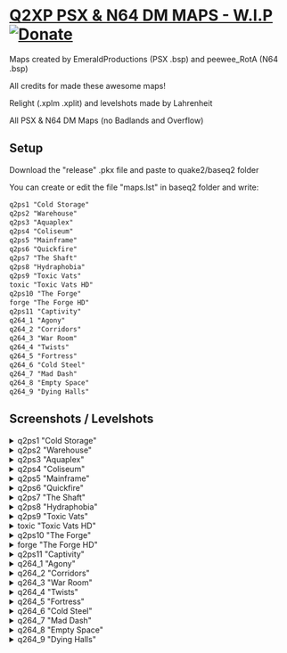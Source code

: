 # [Q2XP PSX & N64 DM MAPS - W.I.P](https://github.com/Lahrenheit/Q2XP-PSX-N64-DM-Maps) [![Donate](https://tinyurl.com/2fjj49ru)](http://tinyurl.com/lahrenheit)

Maps created by EmeraldProductions (PSX .bsp) and peewee_RotA (N64 .bsp)

All credits for made these awesome maps!

Relight (.xplm .xplit) and levelshots made by Lahrenheit

All PSX & N64 DM Maps (no Badlands and Overflow)



## Setup

Download the "release" .pkx file and paste to quake2/baseq2 folder

You can create or edit the file "maps.lst" in baseq2 folder and write:
```
q2ps1 "Cold Storage"
q2ps2 "Warehouse"
q2ps3 "Aquaplex"
q2ps4 "Coliseum"
q2ps5 "Mainframe"
q2ps6 "Quickfire"
q2ps7 "The Shaft"
q2ps8 "Hydraphobia"
q2ps9 "Toxic Vats"
toxic "Toxic Vats HD"
q2ps10 "The Forge"
forge "The Forge HD"
q2ps11 "Captivity"
q264_1 "Agony"
q264_2 "Corridors"
q264_3 "War Room"
q264_4 "Twists"
q264_5 "Fortress"
q264_6 "Cold Steel"
q264_7 "Mad Dash"
q264_8 "Empty Space"
q264_9 "Dying Halls"
```

## Screenshots / Levelshots

<details><summary>q2ps1 "Cold Storage"</summary>
<p>
  
![Screenshot 1](https://github.com/Lahrenheit/Q2XP-PSX-DM-Maps/blob/main/levelshots/q2ps1.jpg)
</p>
</details>

<details><summary>q2ps2 "Warehouse"</summary>
<p>
  
![Screenshot 2](https://github.com/Lahrenheit/Q2XP-PSX-DM-Maps/blob/main/levelshots/q2ps2.jpg)
</p>
</details>

<details><summary>q2ps3 "Aquaplex"</summary>
<p>
  
![Screenshot 3](https://github.com/Lahrenheit/Q2XP-PSX-DM-Maps/blob/main/levelshots/q2ps3.jpg)
</p>
</details>

<details><summary>q2ps4 "Coliseum"</summary>
<p>
  
![Screenshot 4](https://github.com/Lahrenheit/Q2XP-PSX-DM-Maps/blob/main/levelshots/q2ps4.jpg)
</p>
</details>

<details><summary>q2ps5 "Mainframe"</summary>
<p>
  
![Screenshot 5](https://github.com/Lahrenheit/Q2XP-PSX-DM-Maps/blob/main/levelshots/q2ps5.jpg)
</p>
</details>

<details><summary>q2ps6 "Quickfire"</summary>
<p>
  
![Screenshot 6](https://github.com/Lahrenheit/Q2XP-PSX-DM-Maps/blob/main/levelshots/q2ps6.jpg)
</p>
</details>

<details><summary>q2ps7 "The Shaft"</summary>
<p>
  
![Screenshot 7](https://github.com/Lahrenheit/Q2XP-PSX-DM-Maps/blob/main/levelshots/q2ps7.jpg)
</p>
</details>

<details><summary>q2ps8 "Hydraphobia"</summary>
<p>
  
![Screenshot 8](https://github.com/Lahrenheit/Q2XP-PSX-DM-Maps/blob/main/levelshots/q2ps8.jpg)
</p>
</details>

<details><summary>q2ps9 "Toxic Vats"</summary>
<p>
  
![Screenshot 9](https://github.com/Lahrenheit/Q2XP-PSX-DM-Maps/blob/main/levelshots/q2ps9.jpg)
</p>
</details>

<details><summary>toxic "Toxic Vats HD"</summary>
<p>
  
![Screenshot 10](https://github.com/Lahrenheit/Q2XP-PSX-DM-Maps/blob/main/levelshots/toxic.jpg)
</p>
</details>

<details><summary>q2ps10 "The Forge"</summary>
<p>
  
![Screenshot 11](https://github.com/Lahrenheit/Q2XP-PSX-DM-Maps/blob/main/levelshots/q2ps10.jpg)
</p>
</details>

<details><summary>forge "The Forge HD"</summary>
<p>
  
![Screenshot 12](https://github.com/Lahrenheit/Q2XP-PSX-DM-Maps/blob/main/levelshots/forge.jpg)
</p>
</details>

<details><summary>q2ps11 "Captivity"</summary>
<p>
  
![Screenshot 13](https://github.com/Lahrenheit/Q2XP-PSX-DM-Maps/blob/main/levelshots/q2ps11.jpg)
</p>
</details>

<details><summary>q264_1 "Agony"</summary>
<p>
  
![Screenshot 13](https://github.com/Lahrenheit/Q2XP-PSX-DM-Maps/blob/main/levelshots/q264_1.jpg)
</p>
</details>

<details><summary>q264_2 "Corridors"</summary>
<p>
  
![Screenshot 13](https://github.com/Lahrenheit/Q2XP-PSX-DM-Maps/blob/main/levelshots/q264_2.jpg)
</p>
</details>

<details><summary>q264_3 "War Room"</summary>
<p>
  
![Screenshot 13](https://github.com/Lahrenheit/Q2XP-PSX-DM-Maps/blob/main/levelshots/q264_3.jpg)
</p>
</details>

<details><summary>q264_4 "Twists"</summary>
<p>
  
![Screenshot 13](https://github.com/Lahrenheit/Q2XP-PSX-DM-Maps/blob/main/levelshots/q264_4.jpg)
</p>
</details>

<details><summary>q264_5 "Fortress"</summary>
<p>
  
![Screenshot 13](https://github.com/Lahrenheit/Q2XP-PSX-DM-Maps/blob/main/levelshots/q264_5.jpg)
</p>
</details>

<details><summary>q264_6 "Cold Steel"</summary>
<p>
  
![Screenshot 13](https://github.com/Lahrenheit/Q2XP-PSX-DM-Maps/blob/main/levelshots/q264_6.jpg)
</p>
</details>

<details><summary>q264_7 "Mad Dash"</summary>
<p>
  
![Screenshot 13](https://github.com/Lahrenheit/Q2XP-PSX-DM-Maps/blob/main/levelshots/q264_7.jpg)
</p>
</details>

<details><summary>q264_8 "Empty Space"</summary>
<p>
  
![Screenshot 13](https://github.com/Lahrenheit/Q2XP-PSX-DM-Maps/blob/main/levelshots/q264_8.jpg)
</p>
</details>

<details><summary>q264_9 "Dying Halls"</summary>
<p>
  
![Screenshot 13](https://github.com/Lahrenheit/Q2XP-PSX-DM-Maps/blob/main/levelshots/q264_9.jpg)
</p>
</details>


